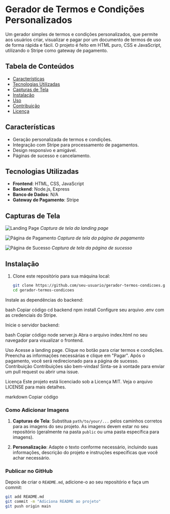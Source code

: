 # Gerador de Termos e Condições Personalizados

Um gerador simples de termos e condições personalizados, que permite aos usuários criar, visualizar e pagar por um documento de termos de uso de forma rápida e fácil. O projeto é feito em HTML puro, CSS e JavaScript, utilizando o Stripe como gateway de pagamento.

## Tabela de Conteúdos

- [Características](#características)
- [Tecnologias Utilizadas](#tecnologias-utilizadas)
- [Capturas de Tela](#capturas-de-tela)
- [Instalação](#instalação)
- [Uso](#uso)
- [Contribuição](#contribuição)
- [Licença](#licença)

## Características

- Geração personalizada de termos e condições.
- Integração com Stripe para processamento de pagamentos.
- Design responsivo e amigável.
- Páginas de sucesso e cancelamento.

## Tecnologias Utilizadas

- **Frontend**: HTML, CSS, JavaScript
- **Backend**: Node.js, Express
- **Banco de Dados**: N/A
- **Gateway de Pagamento**: Stripe

## Capturas de Tela

![Landing Page](path/to/your/landing-page-screenshot.png)
*Captura de tela da landing page*

![Página de Pagamento](path/to/your/payment-page-screenshot.png)
*Captura de tela da página de pagamento*

![Página de Sucesso](path/to/your/success-page-screenshot.png)
*Captura de tela da página de sucesso*

## Instalação

1. Clone este repositório para sua máquina local:
   ```bash
   git clone https://github.com/seu-usuario/gerador-termos-condicoes.git
   cd gerador-termos-condicoes
Instale as dependências do backend:

bash
Copiar código
cd backend
npm install
Configure seu arquivo .env com as credenciais do Stripe.

Inicie o servidor backend:

bash
Copiar código
node server.js
Abra o arquivo index.html no seu navegador para visualizar o frontend.

Uso
Acesse a landing page.
Clique no botão para criar termos e condições.
Preencha as informações necessárias e clique em "Pagar".
Após o pagamento, você será redirecionado para a página de sucesso.
Contribuição
Contribuições são bem-vindas! Sinta-se à vontade para enviar um pull request ou abrir uma issue.

Licença
Este projeto está licenciado sob a Licença MIT. Veja o arquivo LICENSE para mais detalhes.

markdown
Copiar código

### Como Adicionar Imagens

1. **Capturas de Tela**: Substitua `path/to/your/...` pelos caminhos corretos para as imagens do seu projeto. As imagens devem estar no seu repositório (geralmente na pasta `public` ou uma pasta específica para imagens).

2. **Personalização**: Adapte o texto conforme necessário, incluindo suas informações, descrição do projeto e instruções específicas que você achar necessário.

### Publicar no GitHub

Depois de criar o `README.md`, adicione-o ao seu repositório e faça um commit:

```bash
git add README.md
git commit -m "Adiciona README ao projeto"
git push origin main
